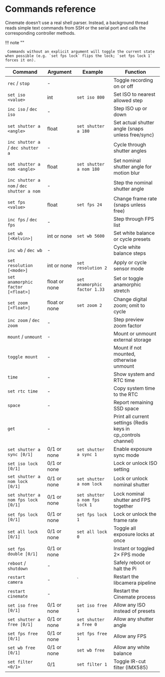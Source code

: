 # Commands reference

Cinemate doesn’t use a real shell parser. Instead, a background thread
reads simple text commands from SSH or the serial port and calls the
corresponding controller methods.

!!! note ""

     Commands without an explicit argument will toggle the current state when possible (e.g. `set fps lock` flips the lock; `set fps lock 1` forces it on).


| Command                                    | Argument        | Example                                 |  Function                                      |
|--------------------------------------------|-------------------|-----------------------------------------|-------------------------------------------------|
| `rec` / `stop`                             | -              |                                    | Toggle recording on or off                      |
| `set iso <value>`                          | int               | `set iso 800`                           | Set ISO to nearest allowed step                 |
| `inc iso` / `dec iso`                      | -              |                                | Step ISO up or down                             |
| `set shutter a <angle>`                    | float             | `set shutter a 180`                     | Set actual shutter angle (snaps unless free/sync)|
| `inc shutter a` / `dec shutter a`          | -              |                          | Cycle through shutter angles                    |
| `set shutter a nom <angle>`                | float             | `set shutter a nom 180`                 | Set nominal shutter angle for motion blur       |
| `inc shutter a nom` / `dec shutter a nom`  | -              |                      | Step the nominal shutter angle                  |
| `set fps <value>`                          | float             | `set fps 24`                            | Change frame rate (snaps unless free)           |
| `inc fps` / `dec fps`                      | -              |                                | Step through FPS list                           |
| `set wb [<Kelvin>]`                        | int or none       | `set wb 5600`                           | Set white balance or cycle presets              |
| `inc wb` / `dec wb`                        | -              |                                 | Cycle white balance steps                       |
| `set resolution [<mode>]`                  | int or none       | `set resolution 2`                      | Apply or cycle sensor mode                      |
| `set anamorphic factor [<float>]`          | float or none     | `set anamorphic factor 1.33`            | Set or toggle anamorphic stretch                |
| `set zoom [<float>]`                       | float or none     | `set zoom 2`                            | Change digital zoom; omit to cycle              |
| `inc zoom` / `dec zoom`                    | -              |                              | Step preview zoom factor                        |
| `mount` / `unmount`                        | -              |                                  | Mount or unmount external storage               |
| `toggle mount`                             | -              |                           | Mount if not mounted, otherwise unmount         |
| `time`                                     | -              |                                   | Show system and RTC time                        |
| `set rtc time`                             | -              |                           | Copy system time to the RTC                     |
| `space`                                    | -              |                                  | Report remaining SSD space                      |
| `get`                                      | -              |                                    | Print all current settings (Redis keys in cp_controls channel)                      |
| `set shutter a sync [0/1]`                 | 0/1 or none       | `set shutter a sync 1`                  | Enable exposure sync mode                       |
| `set iso lock [0/1]`                       | 0/1 or none       |                           | Lock or unlock ISO setting                      |
| `set shutter a nom lock [0/1]`             | 0/1 or none       | `set shutter a nom lock`                | Lock or unlock nominal shutter                  |
| `set shutter a nom fps lock [0/1]`         | 0/1 or none       | `set shutter a nom fps lock 1`          | Lock nominal shutter and FPS together           |
| `set fps lock [0/1]`                       | 0/1 or none       | `set fps lock 1`                        | Lock or unlock the frame rate                   |
| `set all lock [0/1]`                       | 0/1 or none       | `set all lock 0`                        | Toggle all exposure locks at once               |
| `set fps double [0/1]`                     | 0/1 or none       |                         | Instant or toggled 2× FPS mode                  |
| `reboot` / `shutdown`                      | -              |                                 | Safely reboot or halt the Pi                    |
| `restart camera`                           | -              | `                        | Restart the libcamera pipeline                  |
| `restart cinemate`                         | -              |                       | Restart the Cinemate process                    |
| `set iso free [0/1]`                       | 0/1 or none       | `set iso free 1`                        | Allow any ISO instead of presets                |
| `set shutter a free [0/1]`                 | 0/1 or none       | `set shutter a free 0`                  | Allow any shutter angle                         |
| `set fps free [0/1]`                       | 0/1 or none       | `set fps free 1`                        | Allow any FPS                                   |
| `set wb free [0/1]`                        | 0/1 or none       | `set wb free`                           | Allow any white balance                         |
| `set filter <0/1>`                         | 0/1               | `set filter 1`                          | Toggle IR-cut filter (IMX585)                   |


